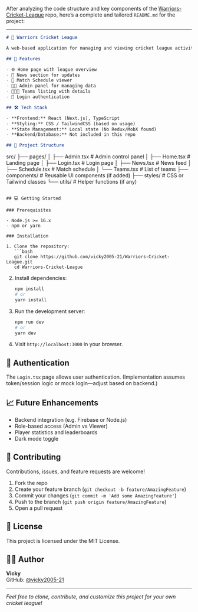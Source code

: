 After analyzing the code structure and key components of the [Warriors-Cricket-League](https://github.com/vicky2005-21/Warriors-Cricket-League) repo, here’s a complete and tailored `README.md` for the project:

---

```markdown
# 🏏 Warriors Cricket League

A web-based application for managing and viewing cricket league activities including team data, match schedules, admin controls, news updates, and more. Built using **React (Next.js)** and **TypeScript**, it provides both fans and administrators a sleek and responsive interface.

## 🚀 Features

- 🌐 Home page with league overview
- 📰 News section for updates
- 📅 Match Schedule viewer
- 🧑‍💼 Admin panel for managing data
- 🧑‍🤝‍🧑 Teams listing with details
- 🔐 Login authentication

## 🛠️ Tech Stack

- **Frontend:** React (Next.js), TypeScript
- **Styling:** CSS / TailwindCSS (based on usage)
- **State Management:** Local state (No Redux/MobX found)
- **Backend/Database:** Not included in this repo

## 📂 Project Structure

```
src/
├── pages/
│   ├── Admin.tsx        # Admin control panel
│   ├── Home.tsx         # Landing page
│   ├── Login.tsx        # Login page
│   ├── News.tsx         # News feed
│   ├── Schedule.tsx     # Match schedule
│   └── Teams.tsx        # List of teams
├── components/          # Reusable UI components (if added)
├── styles/              # CSS or Tailwind classes
└── utils/               # Helper functions (if any)
```

## 💻 Getting Started

### Prerequisites

- Node.js >= 16.x
- npm or yarn

### Installation

1. Clone the repository:
   ```bash
   git clone https://github.com/vicky2005-21/Warriors-Cricket-League.git
   cd Warriors-Cricket-League
   ```

2. Install dependencies:
   ```bash
   npm install
   # or
   yarn install
   ```

3. Run the development server:
   ```bash
   npm run dev
   # or
   yarn dev
   ```

4. Visit `http://localhost:3000` in your browser.

## 🔐 Authentication

The `Login.tsx` page allows user authentication. (Implementation assumes token/session logic or mock login—adjust based on backend.)

## 📈 Future Enhancements

- Backend integration (e.g. Firebase or Node.js)
- Role-based access (Admin vs Viewer)
- Player statistics and leaderboards
- Dark mode toggle

## 🤝 Contributing

Contributions, issues, and feature requests are welcome!

1. Fork the repo
2. Create your feature branch (`git checkout -b feature/AmazingFeature`)
3. Commit your changes (`git commit -m 'Add some AmazingFeature'`)
4. Push to the branch (`git push origin feature/AmazingFeature`)
5. Open a pull request

## 📄 License

This project is licensed under the MIT License.

## 👨‍💻 Author

**Vicky**  
GitHub: [@vicky2005-21](https://github.com/vicky2005-21)

---

*Feel free to clone, contribute, and customize this project for your own cricket league!*
